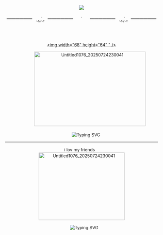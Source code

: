 <div align="center">

![](https://komarev.com/ghpvc/?username=primalmercy&color=B5D2EA&style=plastic&label=♡﹒GLLITS)
---
━━━━━━ㅤ‿̥̣‿̣̥̣̇‿̥̣ㅤ━━━━━━ㅤㅤ˙ㅤㅤ━━━━━━ㅤ‿̥̣‿̣̥̣̇‿̥̣ㅤ━━━━━━
ㅤㅤㅤ

ㅤ


<a href="https://cherish.atabook.org/?page=1" ><img width="68" height="64" " />
</a>

ㅤㅤㅤ
ㅤ<img width="367" height="245" alt="Untitled1076_20250724230041" src="https://github.com/user-attachments/assets/6b7af18c-eeec-42b0-b738-9a2985b5d2fe" />

ㅤㅤ
![Typing SVG](https://readme-typing-svg.demolab.com?plastic=&size=24&pause=4000&color=87C3EB&center=true&width=1200&lines=It's+full+moon+again.;Crazy+how+time+flies;One+might+wonder-;If+the+path+is+in+the+right+direction)


---
ㅤㅤㅤㅤㅤㅤㅤㅤi lov my friendsㅤㅤㅤㅤㅤㅤㅤㅤㅤ<img width="283" height="222" alt="Untitled1076_20250724230041" src="https://github.com/user-attachments/assets/7c2f6cdb-8ace-4420-b7cb-a860d9a5b66b" />


ㅤ
![Typing SVG](https://readme-typing-svg.demolab.com?plastic=&size=12&pause=1&color=313359&center=true&width=1200&lines=Yun-ah!;Min-ju!;Moka!;Wonhee!;Iroha!;ILLIT!!;Bil-lyeo-on+Goyangi!!;YUN-AH;MINJU;MOKA;WONHEE;IROHA;ILLIT;DO+THE+DANCE!)
